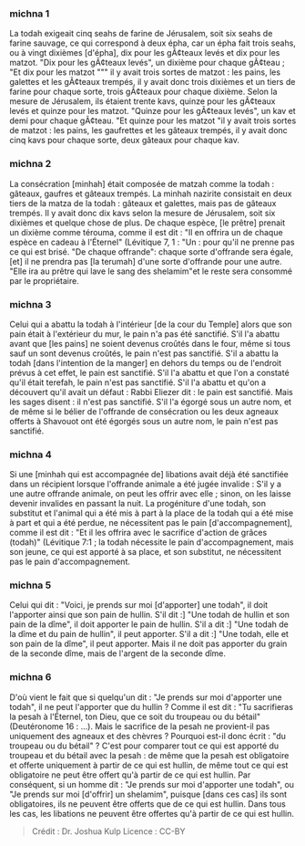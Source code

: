 
### michna 1
La todah exigeait cinq seahs de farine de Jérusalem, soit six seahs de farine sauvage, ce qui correspond à deux épha, car un épha fait trois seahs, ou à vingt dixièmes [d'épha], dix pour les gÃ¢teaux levés et dix pour les matzot. "Dix pour les gÃ¢teaux levés", un dixième pour chaque gÃ¢teau ; "Et dix pour les matzot """ il y avait trois sortes de matzot : les pains, les galettes et les gÃ¢teaux trempés, il y avait donc trois dixièmes et un tiers de farine pour chaque sorte, trois gÃ¢teaux pour chaque dixième. Selon la mesure de Jérusalem, ils étaient trente kavs, quinze pour les gÃ¢teaux levés et quinze pour les matzot. "Quinze pour les gÃ¢teaux levés", un kav et demi pour chaque gÃ¢teau. "Et quinze pour les matzot "il y avait trois sortes de matzot : les pains, les gaufrettes et les gâteaux trempés, il y avait donc cinq kavs pour chaque sorte, deux gâteaux pour chaque kav.

### michna 2
La consécration [minhah] était composée de matzah comme la todah : gâteaux, gaufres et gâteaux trempés. La minhah nazirite consistait en deux tiers de la matza de la todah : gâteaux et galettes, mais pas de gâteaux trempés. Il y avait donc dix kavs selon la mesure de Jérusalem, soit six dixièmes et quelque chose de plus. De chaque espèce, [le prêtre] prenait un dixième comme térouma, comme il est dit : "Il en offrira un de chaque espèce en cadeau à l'Éternel" (Lévitique 7, 1 : "Un : pour qu'il ne prenne pas ce qui est brisé. "De chaque offrande": chaque sorte d'offrande sera égale, [et] il ne prendra pas [la terumah] d'une sorte d'offrande pour une autre. "Elle ira au prêtre qui lave le sang des shelamim"et le reste sera consommé par le propriétaire.

### michna 3
Celui qui a abattu la todah à l'intérieur [de la cour du Temple] alors que son pain était à l'extérieur du mur, le pain n'a pas été sanctifié. S'il l'a abattu avant que [les pains] ne soient devenus croûtés dans le four, même si tous sauf un sont devenus croûtés, le pain n'est pas sanctifié. S'il a abattu la todah [dans l'intention de la manger] en dehors du temps ou de l'endroit prévus à cet effet, le pain est sanctifié. S'il l'a abattu et que l'on a constaté qu'il était terefah, le pain n'est pas sanctifié. S'il l'a abattu et qu'on a découvert qu'il avait un défaut : Rabbi Eliezer dit : le pain est sanctifié. Mais les sages disent : il n'est pas sanctifié. S'il l'a égorgé sous un autre nom, et de même si le bélier de l'offrande de consécration ou les deux agneaux offerts à Shavouot ont été égorgés sous un autre nom, le pain n'est pas sanctifié.

### michna 4
Si une [minhah qui est accompagnée de] libations avait déjà été sanctifiée dans un récipient lorsque l'offrande animale a été jugée invalide : S'il y a une autre offrande animale, on peut les offrir avec elle ; sinon, on les laisse devenir invalides en passant la nuit. La progéniture d'une todah, son substitut et l'animal qui a été mis à part à la place de la todah qui a été mise à part et qui a été perdue, ne nécessitent pas le pain [d'accompagnement], comme il est dit : "Et il les offrira avec le sacrifice d'action de grâces (todah)" (Lévitique 7:1 ; la todah nécessite le pain d'accompagnement, mais son jeune, ce qui est apporté à sa place, et son substitut, ne nécessitent pas le pain d'accompagnement.

### michna 5
Celui qui dit : "Voici, je prends sur moi [d'apporter] une todah", il doit l'apporter ainsi que son pain de hullin. S'il dit :] "Une todah de hullin et son pain de la dîme", il doit apporter le pain de hullin. S'il a dit :] "Une todah de la dîme et du pain de hullin", il peut apporter. S'il a dit :] "Une todah, elle et son pain de la dîme", il peut apporter. Mais il ne doit pas apporter du grain de la seconde dîme, mais de l'argent de la seconde dîme.

### michna 6
D'où vient le fait que si quelqu'un dit : "Je prends sur moi d'apporter une todah", il ne peut l'apporter que du hullin ? Comme il est dit : "Tu sacrifieras la pesah à l'Éternel, ton Dieu, que ce soit du troupeau ou du bétail" (Deutéronome 16 : ...). Mais le sacrifice de la pesah ne provient-il pas uniquement des agneaux et des chèvres ? Pourquoi est-il donc écrit : "du troupeau ou du bétail" ? C'est pour comparer tout ce qui est apporté du troupeau et du bétail avec la pesah : de même que la pesah est obligatoire et offerte uniquement à partir de ce qui est hullin, de même tout ce qui est obligatoire ne peut être offert qu'à partir de ce qui est hullin. Par conséquent, si un homme dit : "Je prends sur moi d'apporter une todah", ou "Je prends sur moi [d'offrir] un shelamim", puisque [dans ces cas] ils sont obligatoires, ils ne peuvent être offerts que de ce qui est hullin. Dans tous les cas, les libations ne peuvent être offertes qu'à partir de ce qui est hullin.

>Crédit : Dr. Joshua Kulp
>Licence : CC-BY